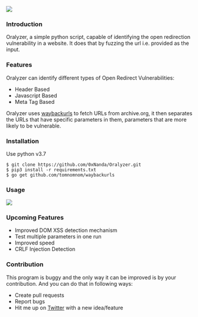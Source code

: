 <img src="https://i.ibb.co/DLzGqVx/bitmap.png" align="center">

### Introduction


Oralyzer, a simple python script, capable of identifying the open redirection vulnerability in a website. It does that by fuzzing the url i.e. provided as the input.

### Features

Oralyzer can identify different types of Open Redirect Vulnerabilities:
 - Header Based
 - Javascript Based
 - Meta Tag Based<br>

Oralyzer uses <a href="https://github.com/tomnomnom/waybackurls">waybackurls</a> to fetch URLs from archive.org, it then separates the URLs that have specific parameters in them, parameters that are more likely to be vulnerable.

### Installation

Use python v3.7<br>

```
$ git clone https://github.com/0xNanda/Oralyzer.git
$ pip3 install -r requirements.txt
$ go get github.com/tomnomnom/waybackurls
```

### Usage

<img src="https://i.ibb.co/dK8Q100/carbon-7.png">

### Upcoming Features

- Improved DOM XSS detection mechanism
- Test multiple parameters in one run
- Improved speed
- CRLF Injection Detection 

### Contribution

This program is buggy and the only way it can be improved is by your contribution. And you can do that in following ways:

- Create pull requests
- Report bugs
- Hit me up on <a href='http://twitter.com/0xNanda'>Twitter</a> with a new idea/feature
